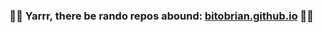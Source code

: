 ### 🏴‍☠️ Yarrr, there be rando repos abound: [bitobrian.github.io](https://bitobrian.github.io/bitobrian) 🏴‍☠️

<!--
**bitobrian/bitobrian** is a ✨ _special_ ✨ repository because its `README.md` (this file) appears on your GitHub profile.

Here are some ideas to get you started:

- 🔭 I’m currently working on ...
- 🌱 I’m currently learning ...
- 👯 I’m looking to collaborate on ...
- 🤔 I’m looking for help with ...
- 💬 Ask me about ...
- 📫 How to reach me: ...
- 😄 Pronouns: ...
- ⚡ Fun fact: ...
-->
